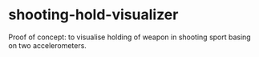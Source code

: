 # shooting-hold-visualizer
Proof of concept: to visualise holding of weapon in shooting sport basing on two accelerometers. 
